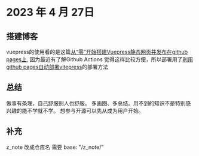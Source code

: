 # 2023 年 4 月 27日

## 搭建博客

vuepress的使用看的是这篇[从“零”开始搭建Vuepress静态网页并发布在github pages上](https://juejin.cn/post/7219229724958097464), 因为最近有了解Github Actions 觉得这样比较方便，所以部署用了[利用github pages自动部署vitepress](https://juejin.cn/post/7219229724958097464)的部署方法

## 总结

做事有条理，自己舒服别人也舒服。
多画图、多总结。用不到的知识不是特别感兴趣的能不学就不学。
想参与开源可以先从成为用户开始。

## 补充

z_note 改成仓库名
需要 base: "/z_note/" 
